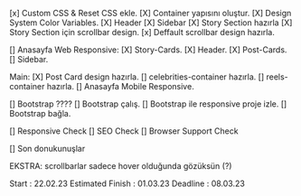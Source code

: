 [x] Custom CSS & Reset CSS ekle.
[X] Container yapısını oluştur.
[X] Design System Color Variables.
[X] Header
[X] Sidebar
[X] Story Section hazırla
[X] Story Section için scrollbar design.
[x] Deffault scrollbar design hazırla.

[] Anasayfa Web Responsive:
[X] Story-Cards.
[X] Header.
[X] Post-Cards.
[] Sidebar.

Main:
[X] Post Card design hazırla.
[] celebrities-container hazırla.
[] reels-container hazırla.
[] Anasayfa Mobile Responsive.




[] Bootstrap ????
[] Bootstrap çalış.
[] Bootstrap ile responsive proje izle.
[] Bootstrap bağla.

[] Responsive Check
[] SEO Check
[] Browser Support Check

[] Son donukunuşlar

EKSTRA:
scrollbarlar sadece hover olduğunda gözüksün (?)




Start : 22.02.23
Estimated Finish : 01.03.23
Deadline : 08.03.23